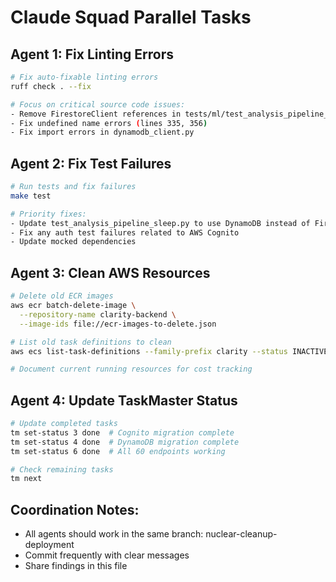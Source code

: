 # Claude Squad Parallel Tasks

## Agent 1: Fix Linting Errors
```bash
# Fix auto-fixable linting errors
ruff check . --fix

# Focus on critical source code issues:
- Remove FirestoreClient references in tests/ml/test_analysis_pipeline_sleep.py
- Fix undefined name errors (lines 335, 356)
- Fix import errors in dynamodb_client.py
```

## Agent 2: Fix Test Failures
```bash
# Run tests and fix failures
make test

# Priority fixes:
- Update test_analysis_pipeline_sleep.py to use DynamoDB instead of Firestore
- Fix any auth test failures related to AWS Cognito
- Update mocked dependencies
```

## Agent 3: Clean AWS Resources
```bash
# Delete old ECR images
aws ecr batch-delete-image \
  --repository-name clarity-backend \
  --image-ids file://ecr-images-to-delete.json

# List old task definitions to clean
aws ecs list-task-definitions --family-prefix clarity --status INACTIVE

# Document current running resources for cost tracking
```

## Agent 4: Update TaskMaster Status
```bash
# Update completed tasks
tm set-status 3 done  # Cognito migration complete
tm set-status 4 done  # DynamoDB migration complete  
tm set-status 6 done  # All 60 endpoints working

# Check remaining tasks
tm next
```

## Coordination Notes:
- All agents should work in the same branch: nuclear-cleanup-deployment
- Commit frequently with clear messages
- Share findings in this file